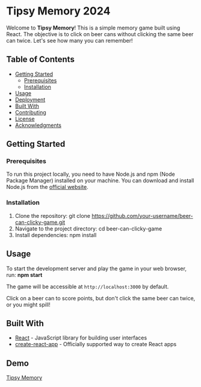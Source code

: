 # Tipsy Memory 2024

Welcome to **Tipsy Memory**! This is a simple memory game built using React. The objective is to click on beer cans without clicking the same beer can twice. Let's see how many you can remember!

## Table of Contents

- [Getting Started](#getting-started)
  - [Prerequisites](#prerequisites)
  - [Installation](#installation)
- [Usage](#usage)
- [Deployment](#deployment)
- [Built With](#built-with)
- [Contributing](#contributing)
- [License](#license)
- [Acknowledgments](#acknowledgments)

## Getting Started

### Prerequisites

To run this project locally, you need to have Node.js and npm (Node Package Manager) installed on your machine. You can download and install Node.js from the [official website](https://nodejs.org/).

### Installation

1. Clone the repository: git clone https://github.com/your-username/beer-can-clicky-game.git
2. Navigate to the project directory: cd beer-can-clicky-game
3. Install dependencies: npm install


## Usage

To start the development server and play the game in your web browser, run: **npm start**

The game will be accessible at `http://localhost:3000` by default.

Click on a beer can to score points, but don't click the same beer can twice, or you might spill!


## Built With

- [React](https://reactjs.org/) - JavaScript library for building user interfaces
- [create-react-app](https://create-react-app.dev/) - Officially supported way to create React apps


## Demo

 
[Tipsy Memory](https://brianchilds-22.github.io/MemoryGame-24/)




